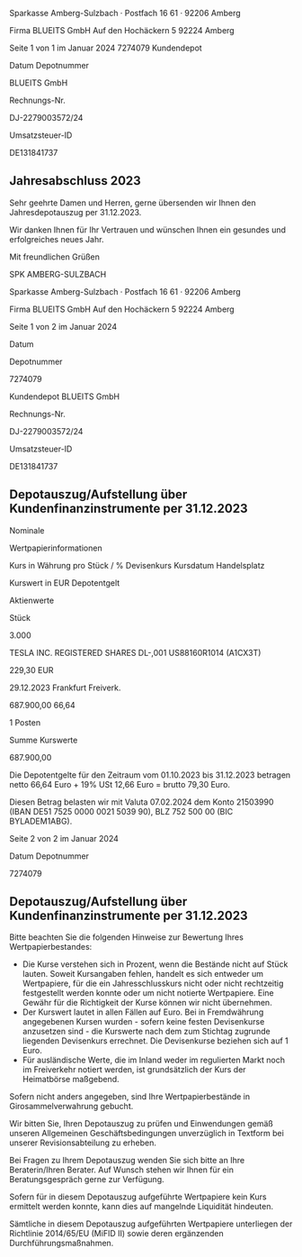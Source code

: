 <!-- image -->

Sparkasse Amberg-Sulzbach · Postfach 16 61 · 92206 Amberg

Firma BLUEITS GmbH Auf den Hochäckern 5 92224 Amberg

Seite 1 von 1 im Januar 2024 7274079 Kundendepot

Datum Depotnummer

BLUEITS GmbH

Rechnungs-Nr.

DJ-2279003572/24

Umsatzsteuer-ID

DE131841737

## Jahresabschluss 2023

Sehr geehrte Damen und Herren, gerne übersenden wir Ihnen den Jahresdepotauszug per 31.12.2023.

Wir danken Ihnen für Ihr Vertrauen und wünschen Ihnen ein gesundes und erfolgreiches neues Jahr.

Mit freundlichen Grüßen

SPK AMBERG-SULZBACH

<!-- image -->

Sparkasse Amberg-Sulzbach · Postfach 16 61 · 92206 Amberg

Firma BLUEITS GmbH Auf den Hochäckern 5 92224 Amberg

Seite 1 von 2 im Januar 2024

Datum

Depotnummer

7274079

Kundendepot BLUEITS GmbH

Rechnungs-Nr.

DJ-2279003572/24

Umsatzsteuer-ID

DE131841737

## Depotauszug/Aufstellung über Kundenfinanzinstrumente per 31.12.2023

Nominale

Wertpapierinformationen

Kurs in Währung pro Stück / % Devisenkurs Kursdatum Handelsplatz

Kurswert in EUR Depotentgelt

Aktienwerte

Stück

3.000

TESLA INC. REGISTERED SHARES DL-,001 US88160R1014 (A1CX3T)

229,30 EUR

29.12.2023 Frankfurt Freiverk.

687.900,00 66,64

1 Posten

Summe Kurswerte

687.900,00

Die Depotentgelte für den Zeitraum vom 01.10.2023 bis 31.12.2023 betragen netto 66,64 Euro + 19% USt 12,66 Euro = brutto 79,30 Euro.

Diesen Betrag belasten wir mit Valuta 07.02.2024 dem Konto 21503990 (IBAN DE51 7525 0000 0021 5039 90), BLZ 752 500 00 (BIC BYLADEM1ABG).

<!-- image -->

Seite 2 von 2 im Januar 2024

Datum Depotnummer

7274079

## Depotauszug/Aufstellung über Kundenfinanzinstrumente per 31.12.2023

Bitte beachten Sie die folgenden Hinweise zur Bewertung Ihres Wertpapierbestandes:

- Die Kurse verstehen sich in Prozent, wenn die Bestände nicht auf Stück lauten. Soweit Kursangaben fehlen, handelt es sich entweder um Wertpapiere, für die ein Jahresschlusskurs nicht oder nicht rechtzeitig festgestellt werden konnte oder um nicht notierte Wertpapiere. Eine Gewähr für die Richtigkeit der Kurse können wir nicht übernehmen.
- Der Kurswert lautet in allen Fällen auf Euro. Bei in Fremdwährung angegebenen Kursen wurden - sofern keine festen Devisenkurse anzusetzen sind - die Kurswerte nach dem zum Stichtag zugrunde liegenden Devisenkurs errechnet. Die Devisenkurse beziehen sich auf 1 Euro.
- Für ausländische Werte, die im Inland weder im regulierten Markt noch im Freiverkehr notiert werden, ist grundsätzlich der Kurs der Heimatbörse maßgebend.

Sofern nicht anders angegeben, sind Ihre Wertpapierbestände in Girosammelverwahrung gebucht.

Wir bitten Sie, Ihren Depotauszug zu prüfen und Einwendungen gemäß unseren Allgemeinen Geschäftsbedingungen unverzüglich in Textform bei unserer Revisionsabteilung zu erheben.

Bei Fragen zu Ihrem Depotauszug wenden Sie sich bitte an Ihre Beraterin/Ihren Berater. Auf Wunsch stehen wir Ihnen für ein Beratungsgespräch gerne zur Verfügung.

Sofern für in diesem Depotauszug aufgeführte Wertpapiere kein Kurs ermittelt werden konnte, kann dies auf mangelnde Liquidität hindeuten.

Sämtliche in diesem Depotauszug aufgeführten Wertpapiere unterliegen der Richtlinie 2014/65/EU (MiFID II) sowie deren ergänzenden Durchführungsmaßnahmen.